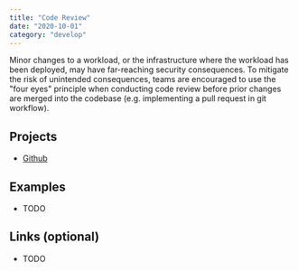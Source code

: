 ```yaml
---
title: "Code Review"
date: "2020-10-01"
category: "develop"
---
```


Minor changes to a workload, or the infrastructure where the workload has been deployed, may have far-reaching security consequences. To mitigate the risk of unintended consequences, teams are encouraged to use the "four eyes" principle when conducting code review before prior changes are merged into the codebase (e.g. implementing a pull request in git workflow).

## Projects
- [Github](https://github.com)

## Examples
- TODO

## Links (optional)
- TODO
